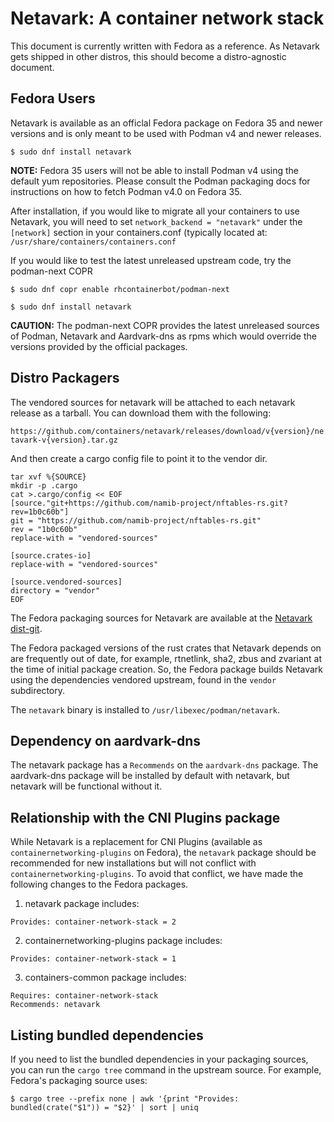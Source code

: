 # Netavark: A container network stack

This document is currently written with Fedora as a reference. As Netavark
gets shipped in other distros, this should become a distro-agnostic
document.

## Fedora Users
Netavark is available as an officlal Fedora package on Fedora 35 and newer versions
and is only meant to be used with Podman v4 and newer releases.

```console
$ sudo dnf install netavark
```

**NOTE:** Fedora 35 users will not be able to install Podman v4 using the default yum
repositories. Please consult the Podman packaging docs for instructions on how
to fetch Podman v4.0 on Fedora 35.


After installation, if you would like to migrate all your containers to use
Netavark, you will need to set `network_backend = "netavark"` under
the `[network]` section in your containers.conf (typically located at:
`/usr/share/containers/containers.conf`

If you would like to test the latest unreleased upstream code, try the
podman-next COPR

```console
$ sudo dnf copr enable rhcontainerbot/podman-next

$ sudo dnf install netavark
```

**CAUTION:** The podman-next COPR provides the latest unreleased sources of Podman,
Netavark and Aardvark-dns as rpms which would override the versions provided by
the official packages.

## Distro Packagers

The vendored sources for netavark will be attached to each netavark release as
a tarball. You can download them with the following:

`https://github.com/containers/netavark/releases/download/v{version}/netavark-v{version}.tar.gz`

And then create a cargo config file to point it to the vendor dir.
```
tar xvf %{SOURCE}
mkdir -p .cargo
cat >.cargo/config << EOF
[source."git+https://github.com/namib-project/nftables-rs.git?rev=1b0c60b"]
git = "https://github.com/namib-project/nftables-rs.git"
rev = "1b0c60b"
replace-with = "vendored-sources"

[source.crates-io]
replace-with = "vendored-sources"

[source.vendored-sources]
directory = "vendor"
EOF
```

The Fedora packaging sources for Netavark are available at the [Netavark
dist-git](https://src.fedoraproject.org/rpms/netavark).

The Fedora packaged versions of the rust crates that Netavark depends on are
frequently out of date, for example, rtnetlink, sha2, zbus and zvariant at the
time of initial package creation. So, the Fedora package builds Netavark using
the dependencies vendored upstream, found in the `vendor` subdirectory.

The `netavark` binary is installed to `/usr/libexec/podman/netavark`.

## Dependency on aardvark-dns
The netavark package has a `Recommends` on the `aardvark-dns` package. The
aardvark-dns package will be installed by default with netavark, but netavark
will be functional without it.

## Relationship with the CNI Plugins package

While Netavark is a replacement for CNI Plugins (available as
`containernetworking-plugins` on Fedora), the `netavark` package should be
recommended for new installations but will not conflict with
`containernetworking-plugins`. To avoid that conflict, we have made the following
changes to the Fedora packages.

1. netavark package includes:
```
Provides: container-network-stack = 2
```

2. containernetworking-plugins package includes:
```
Provides: container-network-stack = 1
```

3. containers-common package includes:
```
Requires: container-network-stack
Recommends: netavark
```

## Listing bundled dependencies
If you need to list the bundled dependencies in your packaging sources, you can
run the `cargo tree` command in the upstream source.
For example, Fedora's packaging source uses:

```
$ cargo tree --prefix none | awk '{print "Provides: bundled(crate("$1")) = "$2}' | sort | uniq
```
